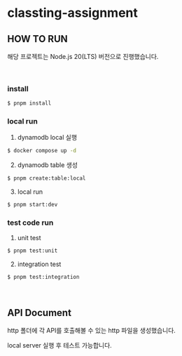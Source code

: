 # classting-assignment

## HOW TO RUN

해당 프로젝트는 Node.js 20(LTS) 버전으로 진행했습니다.

<br>

### install

```bash
$ pnpm install
```

### local run

1. dynamodb local 실행

```bash
$ docker compose up -d
```

2. dynamodb table 생성

```bash
$ pnpm create:table:local
```

3. local run

```bash
$ pnpm start:dev
```

### test code run

1. unit test

```bash
$ pnpm test:unit
```

2. integration test

```bash
$ pnpm test:integration
```

<br>

## API Document

http 폴더에 각 API를 호출해볼 수 있는 http 파일을 생성했습니다.

local server 실행 후 테스트 가능합니다.
